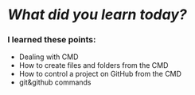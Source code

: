 # ***What did you learn today?***


### I learned these points:

* Dealing with CMD
* How to create files and folders from the CMD
* How to control a project on GitHub from the CMD
* git&github commands
